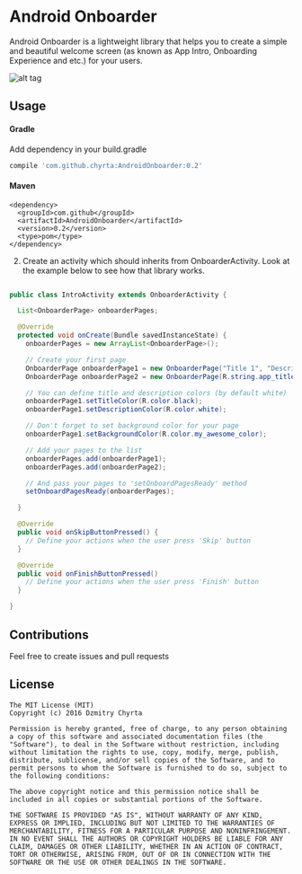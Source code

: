 # Android Onboarder
Android Onboarder is a lightweight library that helps you to create a simple and beautiful welcome screen (as known as App Intro, Onboarding Experience and etc.) for your users.

![alt tag](https://raw.githubusercontent.com/chyrta/AndroidOnboarder/master/art/androidOnboarder.gif)

## Usage

#### Gradle

Add dependency in your build.gradle

```groovy
compile 'com.github.chyrta:AndroidOnboarder:0.2'
```
#### Maven

```
<dependency>
  <groupId>com.github</groupId>
  <artifactId>AndroidOnboarder</artifactId>
  <version>0.2</version>
  <type>pom</type>
</dependency>
```

2. Create an activity which should inherits from OnboarderActivity. Look at the example below to see how that library works.

```java

public class IntroActivity extends OnboarderActivity {

  List<OnboarderPage> onboarderPages;

  @Override
  protected void onCreate(Bundle savedInstanceState) {
    onboarderPages = new ArrayList<OnboarderPage>();

    // Create your first page
    OnboarderPage onboarderPage1 = new OnboarderPage("Title 1", "Description 1");
    OnboarderPage onboarderPage2 = new OnboarderPage(R.string.app_title, R.string.app_description, R.drawable.my_awesome_image);

    // You can define title and description colors (by default white)
    onboarderPage1.setTitleColor(R.color.black);
    onboarderPage1.setDescriptionColor(R.color.white);

    // Don't forget to set background color for your page
    onboarderPage1.setBackgroundColor(R.color.my_awesome_color);

    // Add your pages to the list
    onboarderPages.add(onboarderPage1);
    onboarderPages.add(onboarderPage2);

    // And pass your pages to 'setOnboardPagesReady' method
    setOnboardPagesReady(onboarderPages);

  }

  @Override
  public void onSkipButtonPressed() {
    // Define your actions when the user press 'Skip' button
  }

  @Override
  public void onFinishButtonPressed()
    // Define your actions when the user press 'Finish' button
  }

}
```
## Contributions

Feel free to create issues and pull requests

## License

```
The MIT License (MIT)
Copyright (c) 2016 Dzmitry Chyrta

Permission is hereby granted, free of charge, to any person obtaining a copy of this software and associated documentation files (the "Software"), to deal in the Software without restriction, including without limitation the rights to use, copy, modify, merge, publish, distribute, sublicense, and/or sell copies of the Software, and to permit persons to whom the Software is furnished to do so, subject to the following conditions:

The above copyright notice and this permission notice shall be included in all copies or substantial portions of the Software.

THE SOFTWARE IS PROVIDED "AS IS", WITHOUT WARRANTY OF ANY KIND, EXPRESS OR IMPLIED, INCLUDING BUT NOT LIMITED TO THE WARRANTIES OF MERCHANTABILITY, FITNESS FOR A PARTICULAR PURPOSE AND NONINFRINGEMENT. IN NO EVENT SHALL THE AUTHORS OR COPYRIGHT HOLDERS BE LIABLE FOR ANY CLAIM, DAMAGES OR OTHER LIABILITY, WHETHER IN AN ACTION OF CONTRACT, TORT OR OTHERWISE, ARISING FROM, OUT OF OR IN CONNECTION WITH THE SOFTWARE OR THE USE OR OTHER DEALINGS IN THE SOFTWARE.
```
